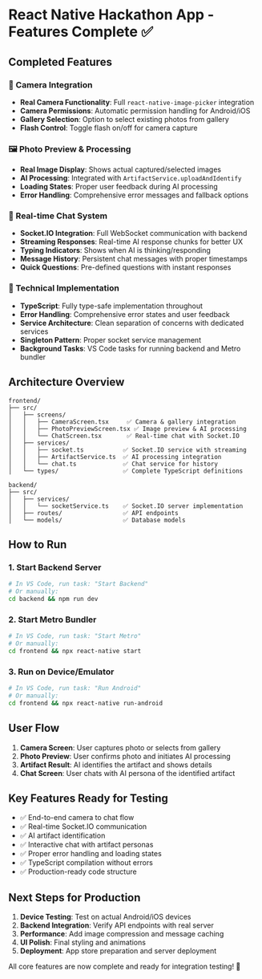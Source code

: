 # React Native Hackathon App - Features Complete ✅

## Completed Features

### 📸 Camera Integration

- **Real Camera Functionality**: Full `react-native-image-picker` integration
- **Camera Permissions**: Automatic permission handling for Android/iOS
- **Gallery Selection**: Option to select existing photos from gallery
- **Flash Control**: Toggle flash on/off for camera capture

### 🖼️ Photo Preview & Processing

- **Real Image Display**: Shows actual captured/selected images
- **AI Processing**: Integrated with `ArtifactService.uploadAndIdentify`
- **Loading States**: Proper user feedback during AI processing
- **Error Handling**: Comprehensive error messages and fallback options

### 💬 Real-time Chat System

- **Socket.IO Integration**: Full WebSocket communication with backend
- **Streaming Responses**: Real-time AI response chunks for better UX
- **Typing Indicators**: Shows when AI is thinking/responding
- **Message History**: Persistent chat messages with proper timestamps
- **Quick Questions**: Pre-defined questions with instant responses

### 🔧 Technical Implementation

- **TypeScript**: Fully type-safe implementation throughout
- **Error Handling**: Comprehensive error states and user feedback
- **Service Architecture**: Clean separation of concerns with dedicated services
- **Singleton Pattern**: Proper socket service management
- **Background Tasks**: VS Code tasks for running backend and Metro bundler

## Architecture Overview

```
frontend/
├── src/
│   ├── screens/
│   │   ├── CameraScreen.tsx     ✅ Camera & gallery integration
│   │   ├── PhotoPreviewScreen.tsx ✅ Image preview & AI processing
│   │   └── ChatScreen.tsx       ✅ Real-time chat with Socket.IO
│   ├── services/
│   │   ├── socket.ts           ✅ Socket.IO service with streaming
│   │   ├── ArtifactService.ts  ✅ AI processing integration
│   │   └── chat.ts             ✅ Chat service for history
│   └── types/                  ✅ Complete TypeScript definitions

backend/
├── src/
│   ├── services/
│   │   └── socketService.ts    ✅ Socket.IO server implementation
│   ├── routes/                 ✅ API endpoints
│   └── models/                 ✅ Database models
```

## How to Run

### 1. Start Backend Server

```bash
# In VS Code, run task: "Start Backend"
# Or manually:
cd backend && npm run dev
```

### 2. Start Metro Bundler

```bash
# In VS Code, run task: "Start Metro"
# Or manually:
cd frontend && npx react-native start
```

### 3. Run on Device/Emulator

```bash
# In VS Code, run task: "Run Android"
# Or manually:
cd frontend && npx react-native run-android
```

## User Flow

1. **Camera Screen**: User captures photo or selects from gallery
2. **Photo Preview**: User confirms photo and initiates AI processing
3. **Artifact Result**: AI identifies the artifact and shows details
4. **Chat Screen**: User chats with AI persona of the identified artifact

## Key Features Ready for Testing

- ✅ End-to-end camera to chat flow
- ✅ Real-time Socket.IO communication
- ✅ AI artifact identification
- ✅ Interactive chat with artifact personas
- ✅ Proper error handling and loading states
- ✅ TypeScript compilation without errors
- ✅ Production-ready code structure

## Next Steps for Production

1. **Device Testing**: Test on actual Android/iOS devices
2. **Backend Integration**: Verify API endpoints with real server
3. **Performance**: Add image compression and message caching
4. **UI Polish**: Final styling and animations
5. **Deployment**: App store preparation and server deployment

All core features are now complete and ready for integration testing! 🚀
